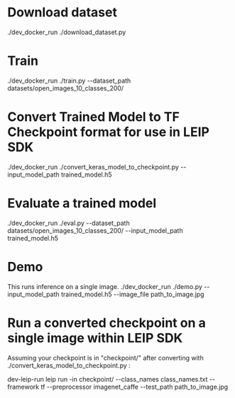 # Download dataset

./dev_docker_run ./download_dataset.py

# Train

./dev_docker_run ./train.py --dataset_path datasets/open_images_10_classes_200/

# Convert Trained Model to TF Checkpoint format for use in LEIP SDK

./dev_docker_run ./convert_keras_model_to_checkpoint.py --input_model_path trained_model.h5

# Evaluate a trained model

./dev_docker_run ./eval.py --dataset_path datasets/open_images_10_classes_200/ --input_model_path trained_model.h5

# Demo

This runs inference on a single image.
./dev_docker_run ./demo.py --input_model_path trained_model.h5 --image_file path_to_image.jpg

# Run a converted checkpoint on a single image within LEIP SDK

Assuming your checkpoint is in "checkpoint/" after converting with ./convert_keras_model_to_checkpoint.py :

dev-leip-run leip run -in checkpoint/ --class_names class_names.txt --framework tf --preprocessor imagenet_caffe --test_path path_to_image.jpg

